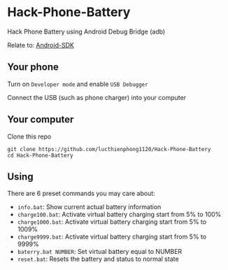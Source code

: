 # Hack-Phone-Battery
Hack Phone Battery using Android Debug Bridge (adb)

Relate to: [Android-SDK](https://github.com/lucthienphong1120/Android-SDK)

## Your phone

Turn on `Developer mode` and enable `USB Debugger`

Connect the USB (such as phone charger) into your computer

## Your computer

Clone this repo

```
git clone https://github.com/lucthienphong1120/Hack-Phone-Battery
cd Hack-Phone-Battery
```

## Using

There are 6 preset commands you may care about:

- `info.bat`: Show current actual battery information
- `charge100.bat`: Activate virtual battery charging start from 5% to 100%
- `charge1000.bat`: Activate virtual battery charging start from 5% to 1009%
- `charge9999.bat`: Activate virtual battery charging start from 5% to 9999%
- `baterry.bat NUMBER`: Set virtual battery equal to NUMBER
- `reset.bat`: Resets the battery and status to normal state
